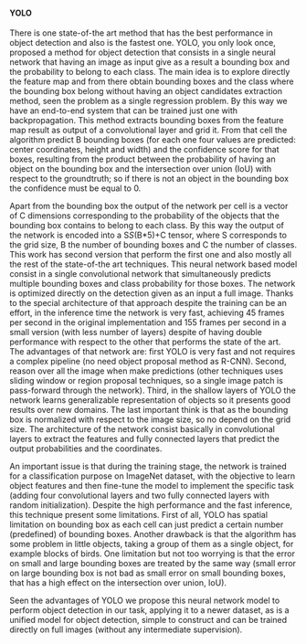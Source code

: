 #### YOLO
  There is one state-of-the art method that has the best performance in object detection and also is the fastest one. 
YOLO, you only look once, proposed a method for object detection that consists in a single neural network that having an image
as input give as a result a bounding box and the probability to belong to each class. The main idea is to explore directly the 
feature map and from there obtain bounding boxes and the class where the bounding box belong without having an object candidates
extraction method, seen the problem as a single regression problem. By this way we have an end-to-end system that can be trained
just one with backpropagation. This method extracts bounding boxes from the feature map result as output of a convolutional layer
and grid it. From that cell the algorithm predict B bounding boxes (for each one four values are predicted: center coordinates, 
height and width) and the confidence score for that boxes, resulting from the product between the probability of having an object
on the bounding box and the intersection over union (IoU) with respect to the groundtruth; so if there is not an object in the 
bounding box the confidence must be equal to 0. 

  Apart from the bounding box the output of the network per cell is a vector of C 
dimensions corresponding to the probability of the objects that the bounding box contains to belong to each class. By this way 
the output of the network is encoded into a S*S*(B*5)+C tensor, where S corresponds to the grid size, B the number of bounding 
boxes and C the number of classes. This work has second version that perform the first one and also mostly all the rest of the 
state-of-the art techniques. This neural network based model consist in a single convolutional network that simultaneously 
predicts multiple bounding boxes and class probability for those boxes. The network is optimized directly on the detection given
as an input a full image. Thanks to the special architecture of that approach despite the training can be an effort, in the 
inference time the network is very fast, achieving 45 frames per second in the original implementation and 155 frames per second 
in a small version (with less number of layers) despite of having double performance with respect to the other that performs the 
state of the art. The advantages of that network are: first YOLO is very fast and not requires a complex pipeline (no need object
proposal method as R-CNN). Second, reason over all the image when make predictions (other techniques uses sliding window or 
region proposal techniques, so a single image patch is pass-forward through the network). Third, in the shallow layers of YOLO
the network learns generalizable representation of objects so it presents good results over new domains. The last important think
is that as the bounding box is normalized with respect to the image size, so no depend on the grid size. The architecture of the
network consist basically in convolutional layers to extract the features and fully connected layers that predict the output 
probabilities and the coordinates. 
  
  An important issue is that during the training stage, the network is trained for a 
classification purpose on ImageNet dataset, with the objective to learn object features and then fine-tune the model to 
implement the specific task (adding four convolutional layers and two fully connected layers with random initialization).
Despite the high performance and the fast inference, this technique present some limitations. First of all, YOLO has spatial 
limitation on bounding box as each cell can just predict a certain number (predefined) of bounding boxes. Another drawback is
that the algorithm has some problem in little objects, taking a group of them as a single object, for example blocks of birds.
One limitation but not too worrying is that the error on small and large bounding boxes are treated by the same way (small error
on large bounding box is not bad as small error on small bounding boxes, that has a high effect on the intersection over union, 
IoU).

  Seen the advantages of YOLO we propose this neural network model to perform object detection in our task, applying it to a 
newer dataset, as is a unified model for object detection, simple to construct and can be trained directly on full images 
(without any intermediate supervision).
